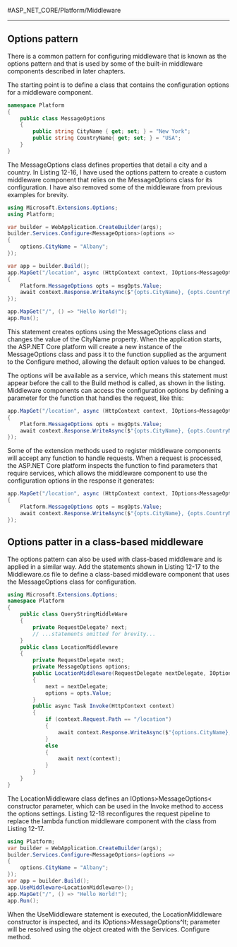 #ASP_NET_CORE/Platform/Middleware

---

## Options pattern

There is a common pattern for configuring middleware that is known as the options pattern and that is used
by some of the built-in middleware components described in later chapters.

The starting point is to define a class that contains the configuration options for a middleware
component. 

```cs
namespace Platform 
{
	public class MessageOptions 
	{
		public string CityName { get; set; } = "New York";
		public string CountryName{ get; set; } = "USA";
	}
}
```

The MessageOptions class defines properties that detail a city and a country. In Listing 12-16, I have
used the options pattern to create a custom middleware component that relies on the MessageOptions class
for its configuration. I have also removed some of the middleware from previous examples for brevity.

```cs
using Microsoft.Extensions.Options;
using Platform;

var builder = WebApplication.CreateBuilder(args);
builder.Services.Configure<MessageOptions>(options => 
{
	options.CityName = "Albany";
});

var app = builder.Build();
app.MapGet("/location", async (HttpContext context, IOptions<MessageOptions> msgOpts) => 
{
	Platform.MessageOptions opts = msgOpts.Value;
	await context.Response.WriteAsync($"{opts.CityName}, {opts.CountryName}");
});

app.MapGet("/", () => "Hello World!");
app.Run();
```

This statement creates options using the MessageOptions class and changes the value of the CityName
property. When the application starts, the ASP.NET Core platform will create a new instance of the
MessageOptions class and pass it to the function supplied as the argument to the Configure method,
allowing the default option values to be changed.

The options will be available as a service, which means this statement must appear before the call to the
Build method is called, as shown in the listing. Middleware components can access the configuration 
options by defining a parameter for the function that handles the request, like this:

```cs
app.MapGet("/location", async (HttpContext context, IOptions<MessageOptions> msgOpts) => 
{
	Platform.MessageOptions opts = msgOpts.Value;
	await context.Response.WriteAsync($"{opts.CityName}, {opts.CountryName}");
});
```

Some of the extension methods used to register middleware components will accept any function to
handle requests. When a request is processed, the ASP.NET Core platform inspects the function to find
parameters that require services, which allows the middleware component to use the configuration options
in the response it generates:

```cs
app.MapGet("/location", async (HttpContext context, IOptions<MessageOptions> msgOpts) => 
{
	Platform.MessageOptions opts = msgOpts.Value;
	await context.Response.WriteAsync($"{opts.CityName}, {opts.CountryName}");
});
```

## Options patter in a class-based middleware

The options pattern can also be used with class-based middleware and is applied in a similar way. Add the
statements shown in Listing 12-17 to the Middleware.cs file to define a class-based middleware component
that uses the MessageOptions class for configuration.

```cs
using Microsoft.Extensions.Options;
namespace Platform 
{
	public class QueryStringMiddleWare 
	{
		private RequestDelegate? next;
		// ...statements omitted for brevity...
	}
	public class LocationMiddleware 
	{
		private RequestDelegate next;
		private MessageOptions options;
		public LocationMiddleware(RequestDelegate nextDelegate, IOptions<MessageOptions> opts) 
		{
			next = nextDelegate;
			options = opts.Value;
		}
		public async Task Invoke(HttpContext context) 
		{
			if (context.Request.Path == "/location") 
			{
				await context.Response.WriteAsync($"{options.CityName}, {options.CountryName}");
			}
			else 
			{
				await next(context);
			}
		}
	}
}
```

The LocationMiddleware class defines an IOptions&gt;MessageOptions&lt; constructor parameter, which
can be used in the Invoke method to access the options settings.
Listing 12-18 reconfigures the request pipeline to replace the lambda function middleware component
with the class from Listing 12-17.

```cs
using Platform;
var builder = WebApplication.CreateBuilder(args);
builder.Services.Configure<MessageOptions>(options => 
{
	options.CityName = "Albany";
});
var app = builder.Build();
app.UseMiddleware<LocationMiddleware>();
app.MapGet("/", () => "Hello World!");
app.Run();
```

When the UseMiddleware statement is executed, the LocationMiddleware constructor is inspected,
and its IOptions&gt;MessageOptions^lt; parameter will be resolved using the object created with the Services.
Configure method. 